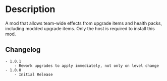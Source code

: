 # Description
A mod that allows team-wide effects from upgrade items and health packs, including modded upgrade items. Only the host is required to install this mod.

## Changelog
    - 1.0.1
        - Rework upgrades to apply immediately, not only on level change
    - 1.0.0
        - Initial Release